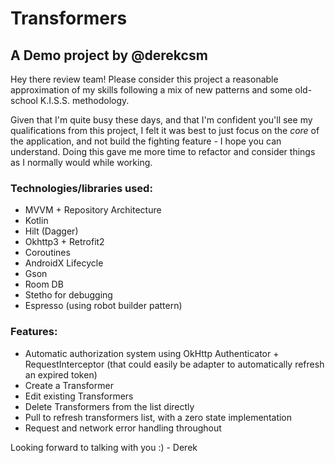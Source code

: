 # Transformers
## A Demo project by @derekcsm

Hey there review team! Please consider this project a reasonable approximation of my skills following a mix of new patterns and some old-school K.I.S.S. methodology. 

Given that I'm quite busy these days, and that I'm confident you'll see my qualifications from this project, I felt it was best to just focus on the *core* of the application, and not build the fighting feature - I hope you can understand. Doing this gave me more time to refactor and consider things as I normally would while working.

### Technologies/libraries used:

- MVVM + Repository Architecture
- Kotlin
- Hilt (Dagger)
- Okhttp3 + Retrofit2
- Coroutines
- AndroidX Lifecycle
- Gson
- Room DB
- Stetho for debugging
- Espresso (using robot builder pattern)

### Features:

- Automatic authorization system using OkHttp Authenticator + RequestInterceptor (that could easily be adapter to automatically refresh an expired token)
- Create a Transformer
- Edit existing Transformers
- Delete Transformers from the list directly
- Pull to refresh transformers list, with a zero state implementation
- Request and network error handling throughout

Looking forward to talking with you :) - Derek
